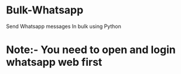 # Bulk-Whatsapp
Send Whatsapp messages In bulk using Python
# Note:- You need to open and login whatsapp web first
